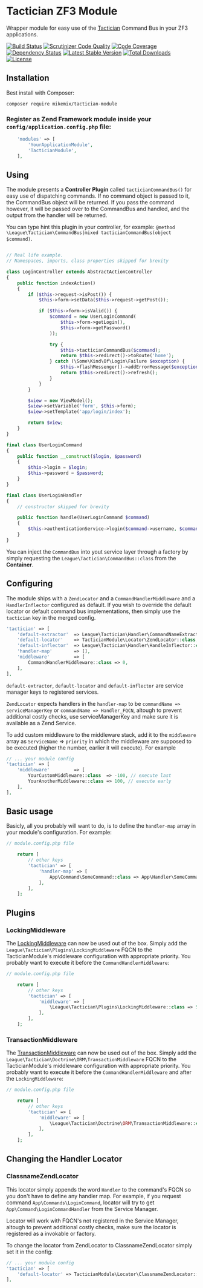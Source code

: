 # Tactician ZF3 Module

Wrapper module for easy use of the [Tactician](http://tactician.thephpleague.com/) Command Bus in your ZF3 applications.

[![Build Status](https://travis-ci.org/mikemix/TacticianModule.svg?branch=master)](https://travis-ci.org/mikemix/TacticianModule) [![Scrutinizer Code Quality](https://scrutinizer-ci.com/g/mikemix/TacticianModule/badges/quality-score.png?b=master)](https://scrutinizer-ci.com/g/mikemix/TacticianModule/?branch=master) [![Code Coverage](https://scrutinizer-ci.com/g/mikemix/TacticianModule/badges/coverage.png?b=master)](https://scrutinizer-ci.com/g/mikemix/TacticianModule/?branch=master) [![Dependency Status](https://www.versioneye.com/user/projects/556b5a106365320026fa4500/badge.svg?style=flat)](https://www.versioneye.com/user/projects/556b5a106365320026fa4500) [![Latest Stable Version](https://poser.pugx.org/mikemix/tactician-module/v/stable)](https://packagist.org/packages/mikemix/tactician-module) [![Total Downloads](https://poser.pugx.org/mikemix/tactician-module/downloads)](https://packagist.org/packages/mikemix/tactician-module) [![License](https://poser.pugx.org/mikemix/tactician-module/license)](https://packagist.org/packages/mikemix/tactician-module)

## Installation

Best install with Composer:

`composer require mikemix/tactician-module`

### Register as Zend Framework module inside your ```config/application.config.php``` file:

```php
    'modules' => [
        'YourApplicationModule',
        'TacticianModule',
    ],
```

## Using

The module presents a __Controller Plugin__ called `tacticianCommandBus()` for easy use of dispatching commands. If no command object is passed to it, the CommandBus object will be returned. If you pass the command however, it will be passed over to the CommandBus and handled, and the output from the handler will be returned.

You can type hint this plugin in your controller, for example: ```@method \League\Tactician\CommandBus|mixed tacticianCommandBus(object $command)```.

```php

// Real life example.
// Namespaces, imports, class properties skipped for brevity

class LoginController extends AbstractActionController
{
    public function indexAction()
    {
        if ($this->request->isPost()) {
            $this->form->setData($this->request->getPost());

            if ($this->form->isValid()) {
                $command = new UserLoginCommand(
                    $this->form->getLogin(),
                    $this->form->getPassword()
                ));

                try {
                    $this->tacticianCommandBus($command);
                    return $this->redirect()->toRoute('home');
                } catch (\Some\Kind\Of\Login\Failure $exception) {
                    $this->flashMessenger()->addErrorMessage($exception->getMessage());
                    return $this->redirect()->refresh();
                }
            }
        }

        $view = new ViewModel();
        $view->setVariable('form', $this->form);
        $view->setTemplate('app/login/index');

        return $view;
    }
}

final class UserLoginCommand
{
    public function __construct($login, $password)
    {
        $this->login = $login;
        $this->password = $password;
    }
}

final class UserLoginHandler
{
    // constructor skipped for brevity

    public function handle(UserLoginCommand $command)
    {
        $this->authenticationService->login($command->username, $command->password);
    }
}
```

You can inject the `CommandBus` into yout service layer through a factory by simply requesting the `League\Tactician\CommandBus::class` from the __Container__.

## Configuring

The module ships with a `ZendLocator` and a `CommandHandlerMiddleware` and a `HandlerInflector` configured as default. If you wish to override the default locator or default command bus implementations, then simply use the `tactician` key in the merged config.

```php
'tactician' => [
    'default-extractor'  => League\Tactician\Handler\CommandNameExtractor\ClassNameExtractor::class,
    'default-locator'    => TacticianModule\Locator\ZendLocator::class,
    'default-inflector'  => League\Tactician\Handler\HandleInflector::class,
    'handler-map'        => [],
    'middleware'         => [
        CommandHandlerMiddleware::class => 0,
    ],
],
```

`default-extractor`, `default-locator` and `default-inflector` are service manager keys to registered services.

`ZendLocator` expects handlers in the `handler-map` to be `commandName => serviceManagerKey` or `commandName => Handler_FQCN`, altough to prevent additional costly checks, use serviceManagerKey and make sure it is available as a Zend Service.

To add custom middleware to the middleware stack, add it to the `middleware` array as `ServiceName` => `priority` in which the middleware are supposed to be executed (higher the number, earlier it will execute). For example

```php
// ... your module config
'tactician' => [
    'middleware'         => [
        YourCustomMiddleware::class  => -100, // execute last
        YourAnotherMiddleware::class => 100, // execute early
    ],
],
```

## Basic usage

Basicly, all you probably will want to do, is to define the `handler-map` array in your module's configuration. For example:

```php
// module.config.php file

    return [
        // other keys
        'tactician' => [
            'handler-map' => [
                App\Command\SomeCommand::class => App\Handler\SomeCommandHandler::class,
            ],
        ],
    ];
```

## Plugins

### LockingMiddleware

The [LockingMiddleware](http://tactician.thephpleague.com/plugins/locking-middleware/) can now be used out of the box.
Simply add the `League\Tactician\Plugins\LockingMiddleware` FQCN to the TacticianModule's middleware configuration with
appropriate priority. You probably want to execute it before the `CommandHandlerMiddleware`:

```php
// module.config.php file

    return [
        // other keys
        'tactician' => [
            'middleware' => [
                \League\Tactician\Plugins\LockingMiddleware::class => 500,
            ],
        ],
    ];
```

### TransactionMiddleware

The [TransactionMiddleware](http://tactician.thephpleague.com/plugins/doctrine/) can now be used out of the box.
Simply add the `League\Tactician\Doctrine\ORM\TransactionMiddleware` FQCN to the TacticianModule's middleware configuration with
appropriate priority. You probably want to execute it before the `CommandHandlerMiddleware` and after the `LockingMiddleware`:

```php
// module.config.php file

    return [
        // other keys
        'tactician' => [
            'middleware' => [
                \League\Tactician\Doctrine\ORM\TransactionMiddleware::class => 250,
            ],
        ],
    ];
```

## Changing the Handler Locator

### ClassnameZendLocator

This locator simply appends the word `Handler` to the command's FQCN so you don't have to define any handler map. For example, if you request command `App\Commands\LoginCommand`, locator will try to get `App\Command\LoginCommandHandler` from the Service Manager.

Locator will work with FQCN's not registered in the Service Manager, altough to prevent additional costly checks, make sure the locator is registered as a invokable or factory.

To change the locator from ZendLocator to ClassnameZendLocator simply set it in the config:

```php
// ... your module config
'tactician' => [
    'default-locator' => TacticianModule\Locator\ClassnameZendLocator::class,
],
```
